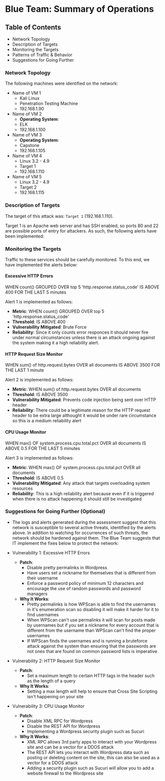 # Blue Team: Summary of Operations

## Table of Contents
- Network Topology
- Description of Targets
- Monitoring the Targets
- Patterns of Traffic & Behavior
- Suggestions for Going Further

### Network Topology

The following machines were identified on the network:
- Name of VM 1
  - Kali Linux
  - Penetration Testing Machine
  - 192.168.1.90
- Name of VM 2
  - **Operating System**:
  - ELK
  - 192.168.1.100
- Name of VM 3
  - **Operating System**:
  - Capstone
  - 192.168.1.105
- Name of VM 4
  - Linux 3.2 - 4.9
  - Target 1
  - 192.168.1.110
- Name of VM 5
  - Linux 3.2 - 4.9
  - Target 2
  - 192.168.1.115

### Description of Targets

The target of this attack was: `Target 1` (192.168.1.110).

Target 1 is an Apache web server and has SSH enabled, so ports 80 and 22 are possible ports of entry for attackers. As such, the following alerts have been implemented:

### Monitoring the Targets

Traffic to these services should be carefully monitored. To this end, we have implemented the alerts below:

#### Excessive HTTP Errors
WHEN count() GROUPED OVER top 5 'http.response.status_code' IS ABOVE 400 FOR THE LAST 5 minutes

Alert 1 is implemented as follows:
  - **Metric**: WHEN count() GROUPED OVER top 5 'http.response.status_code'
  - **Threshold**: IS ABOVE 400
  - **Vulnerability Mitigated**: Brute Force
  - **Reliability**: Since it only counts error responces it should never fire under normal circumstances unless there is an attack ongoing against the system making it a high reliability alert.

#### HTTP Request Size Monitor
WHEN sum() of http.request.bytes OVER all documents IS ABOVE 3500 FOR THE LAST 1 minute

Alert 2 is implemented as follows:
  - **Metric**: WHEN sum() of http.request.bytes OVER all documents
  - **Threshold**: IS ABOVE 3500
  - **Vulnerability Mitigated**: Prevents code injection being sent over HTTP header
  - **Reliability**: There could be a legitimate reason for the HTTP request header to be extra large althought it would be under rare circumstance so this is a medium reliability alert

#### CPU Usage Monitor
WHEN max() OF system.process.cpu.total.pct OVER all documents IS ABOVE 0.5 FOR THE LAST 5 minutes

Alert 3 is implemented as follows:
  - **Metric**: WHEN max() OF system.process.cpu.total.pct OVER all documents
  - **Threshold**: IS ABOVE 0.5
  - **Vulnerability Mitigated**: Any attack that targets overloading system resources
  - **Reliability**: This is a high reliability alert because even if it is triggered when there is no attack happening it should still be investigated

### Suggestions for Going Further (Optional)

- The logs and alerts generated during the assessment suggest that this network is susceptible to several active threats, identified by the alerts above. In addition to watching for occurrences of such threats, the network should be hardened against them. The Blue Team suggests that IT implement the fixes below to protect the network:

- Vulnerability 1: Excessive HTTP Errors
  - **Patch**: 
    - Disable pretty permalinks in Wordpress
    - Have users set a nickname for themselves that is different from their username
    - Enforce a password policy of minimum 12 characters and encourage the use of random passwords and password managers
  - **Why It Works**:
    - Pretty permalinks is how WPScan is able to find the usernames in it's enumeration scan so disabling it will make it harder for it to find usernames
    - When WPScan can't use permalinks it will scan for posts made by usernames but if you set a nickname for every account that is different from the username than WPScan can't find the proper usernames
    - If WPScan finds the usernames and is running a bruteforce attack against the system than ensuring that the passwords are not ones that are found on common password lists is imperative
- Vulnerability 2: HTTP Request Size Monitor
  - **Patch**:
    - Set a maximum length to certain HTTP tags in the header such as the length of a query
  - **Why It Works**:
    - Setting a max length will help to ensure that Cross Site Scripting isn't happening on your site
- Vulnerability 3: CPU Usage Monitor
  - **Patch**:
    - Disable XML RPC for Wordpress
    - Disable the REST API for Wordpress
    - Implementing a Wordpress security plugin such as Sucuri
  - **Why It Works**:
    - XML RPC allows 3rd party apps to interact with your Wordpress site and can be a vector for a DDOS attack
    - The REST API lets you interact with Wordpress data such as posting or deleting content on the site, this can also be used as a vector for a DDOS attack
    - Adding a security plugin such as Sucuri will allow you to add a website firewall to the Wordpress site